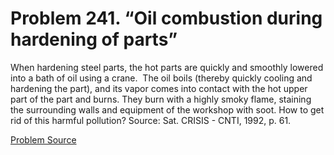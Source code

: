 # Problem 241. “Oil combustion during hardening of parts”

When hardening steel parts, the hot parts are quickly and smoothly lowered into a bath of oil using a crane.  The oil boils (thereby quickly cooling and hardening the part), and its vapor comes into contact with the hot upper part of the part and burns. They burn with a highly smoky flame, staining the surrounding walls and equipment of the workshop with soot. How to get rid of this harmful pollution? Source: Sat. CRISIS - CNTI, 1992, p. 61.

[Problem Source](https://www.trizland.ru/tasks/5113/)